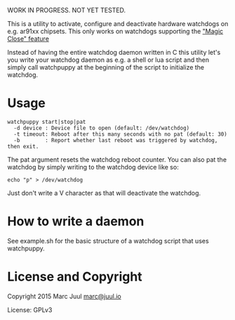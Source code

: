 
WORK IN PROGRESS. NOT YET TESTED.

This is a utility to activate, configure and deactivate hardware watchdogs on e.g. ar91xx chipsets. This only works on watchdogs supporting the ["Magic Close" feature](https://www.kernel.org/doc/Documentation/watchdog/watchdog-api.txt)

Instead of having the entire watchdog daemon written in C this utility let's you write your watchdog daemon as e.g. a shell or lua script and then simply call watchpuppy at the beginning of the script to initialize the watchdog.

# Usage

```
watchpuppy start|stop|pat 
  -d device : Device file to open (default: /dev/watchdog)
  -t timeout: Reboot after this many seconds with no pat (default: 30)
  -b        : Report whether last reboot was triggered by watchdog, then exit.
```

The pat argument resets the watchdog reboot counter. You can also pat the watchdog by simply writing to the watchdog device like so:

```
echo "p" > /dev/watchdog
```

Just don't write a V character as that will deactivate the watchdog.

# How to write a daemon

See example.sh for the basic structure of a watchdog script that uses watchpuppy.

# License and Copyright

Copyright 2015 Marc Juul <marc@juul.io>

License: GPLv3

